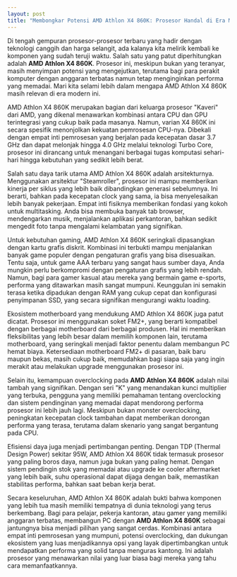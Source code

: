 ```yaml
---
layout: post
title: "Membongkar Potensi AMD Athlon X4 860K: Prosesor Handal di Era Modern"
---
```


Di tengah gempuran prosesor-prosesor terbaru yang hadir dengan teknologi canggih dan harga selangit, ada kalanya kita melirik kembali ke komponen yang sudah teruji waktu. Salah satu yang patut diperhitungkan adalah **AMD Athlon X4 860K**. Prosesor ini, meskipun bukan yang teranyar, masih menyimpan potensi yang mengejutkan, terutama bagi para perakit komputer dengan anggaran terbatas namun tetap menginginkan performa yang memadai. Mari kita selami lebih dalam mengapa AMD Athlon X4 860K masih relevan di era modern ini.

AMD Athlon X4 860K merupakan bagian dari keluarga prosesor "Kaveri" dari AMD, yang dikenal menawarkan kombinasi antara CPU dan GPU terintegrasi yang cukup baik pada masanya. Namun, varian X4 860K ini secara spesifik menonjolkan kekuatan pemrosesan CPU-nya. Dibekali dengan empat inti pemrosesan yang berjalan pada kecepatan dasar 3.7 GHz dan dapat melonjak hingga 4.0 GHz melalui teknologi Turbo Core, prosesor ini dirancang untuk menangani berbagai tugas komputasi sehari-hari hingga kebutuhan yang sedikit lebih berat.

Salah satu daya tarik utama AMD Athlon X4 860K adalah arsitekturnya. Menggunakan arsitektur "Steamroller", prosesor ini mampu memberikan kinerja per siklus yang lebih baik dibandingkan generasi sebelumnya. Ini berarti, bahkan pada kecepatan clock yang sama, ia bisa menyelesaikan lebih banyak pekerjaan. Empat inti fisiknya memberikan fondasi yang kokoh untuk multitasking. Anda bisa membuka banyak tab browser, mendengarkan musik, menjalankan aplikasi perkantoran, bahkan sedikit mengedit foto tanpa mengalami kelambatan yang signifikan.

Untuk kebutuhan gaming, AMD Athlon X4 860K seringkali dipasangkan dengan kartu grafis diskrit. Kombinasi ini terbukti mampu menjalankan banyak game populer dengan pengaturan grafis yang bisa disesuaikan. Tentu saja, untuk game AAA terbaru yang sangat haus sumber daya, Anda mungkin perlu berkompromi dengan pengaturan grafis yang lebih rendah. Namun, bagi para gamer kasual atau mereka yang bermain game e-sports, performa yang ditawarkan masih sangat mumpuni. Keunggulan ini semakin terasa ketika dipadukan dengan RAM yang cukup cepat dan konfigurasi penyimpanan SSD, yang secara signifikan mengurangi waktu loading.

Ekosistem motherboard yang mendukung AMD Athlon X4 860K juga patut dicatat. Prosesor ini menggunakan soket FM2+, yang berarti kompatibel dengan berbagai motherboard dari berbagai produsen. Hal ini memberikan fleksibilitas yang lebih besar dalam memilih komponen lain, terutama motherboard, yang seringkali menjadi faktor penentu dalam membangun PC hemat biaya. Ketersediaan motherboard FM2+ di pasaran, baik baru maupun bekas, masih cukup baik, memudahkan bagi siapa saja yang ingin merakit atau melakukan upgrade menggunakan prosesor ini.

Selain itu, kemampuan overclocking pada **AMD Athlon X4 860K** adalah nilai tambah yang signifikan. Dengan seri "K" yang menandakan kunci multiplier yang terbuka, pengguna yang memiliki pemahaman tentang overclocking dan sistem pendinginan yang memadai dapat mendorong performa prosesor ini lebih jauh lagi. Meskipun bukan monster overclocking, peningkatan kecepatan clock tambahan dapat memberikan dorongan performa yang terasa, terutama dalam skenario yang sangat bergantung pada CPU.

Efisiensi daya juga menjadi pertimbangan penting. Dengan TDP (Thermal Design Power) sekitar 95W, AMD Athlon X4 860K tidak termasuk prosesor yang paling boros daya, namun juga bukan yang paling hemat. Dengan sistem pendingin stok yang memadai atau upgrade ke cooler aftermarket yang lebih baik, suhu operasional dapat dijaga dengan baik, memastikan stabilitas performa, bahkan saat beban kerja berat.

Secara keseluruhan, AMD Athlon X4 860K adalah bukti bahwa komponen yang lebih tua masih memiliki tempatnya di dunia teknologi yang terus berkembang. Bagi para pelajar, pekerja kantoran, atau gamer yang memiliki anggaran terbatas, membangun PC dengan **AMD Athlon X4 860K** sebagai jantungnya bisa menjadi pilihan yang sangat cerdas. Kombinasi antara empat inti pemrosesan yang mumpuni, potensi overclocking, dan dukungan ekosistem yang luas menjadikannya opsi yang layak dipertimbangkan untuk mendapatkan performa yang solid tanpa menguras kantong. Ini adalah prosesor yang menawarkan nilai yang luar biasa bagi mereka yang tahu cara memanfaatkannya.
